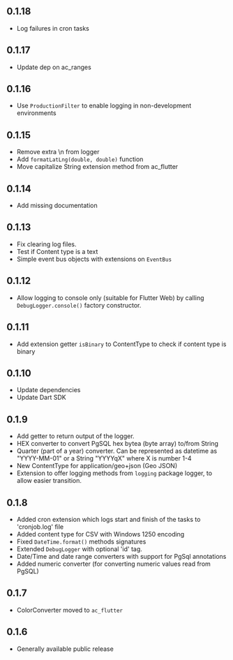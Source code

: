 ## 0.1.18

- Log failures in cron tasks

## 0.1.17

- Update dep on ac_ranges

## 0.1.16

- Use `ProductionFilter` to enable logging in non-development environments

## 0.1.15

- Remove extra \n from logger
- Add `formatLatLng(double, double)` function
- Move capitalize String extension method from ac_flutter

## 0.1.14

- Add missing documentation

## 0.1.13

- Fix clearing log files.
- Test if Content type is a text
- Simple event bus objects with extensions on `EventBus`

## 0.1.12

- Allow logging to console only (suitable for Flutter Web) by calling `DebugLogger.console()` factory constructor.

## 0.1.11

- Add extension getter `isBinary` to ContentType to check if content type is binary

## 0.1.10

- Update dependencies
- Update Dart SDK

## 0.1.9

- Add getter to return output of the logger.
- HEX converter to convert PgSQL hex bytea (byte array) to/from String
- Quarter (part of a year) converter. Can be represented as datetime as "YYYY-MM-01" or a String "YYYYqX" where X is number 1-4
- New ContentType for application/geo+json (Geo JSON)
- Extension to offer logging methods from `logging` package logger, to allow easier transition.

## 0.1.8

- Added cron extension which logs start and finish of the tasks to 'cronjob.log' file
- Added content type for CSV with Windows 1250 encoding
- Fixed `DateTime.format()` methods signatures
- Extended `DebugLogger` with optional 'id' tag.
- Date/Time and date range converters with support for PgSql annotations
- Added numeric converter (for converting numeric values read from PgSQL)

## 0.1.7

- ColorConverter moved to `ac_flutter`

## 0.1.6

- Generally available public release
